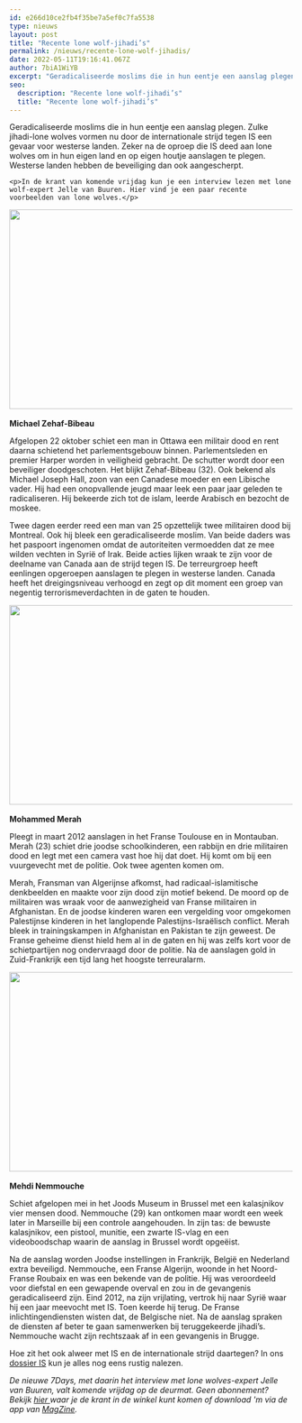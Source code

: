 ```yaml
---
id: e266d10ce2fb4f35be7a5ef0c7fa5538
type: nieuws
layout: post
title: "Recente lone wolf-jihadi’s"
permalink: /nieuws/recente-lone-wolf-jihadis/
date: 2022-05-11T19:16:41.067Z
author: 7biA1WiYB
excerpt: "Geradicaliseerde moslims die in hun eentje een aanslag plegen. Zulke jihadi-lone wolves vormen nu door de internationale strijd tegen IS een gevaar voor westerse landen. Zeker na de oproep die IS deed aan lone wolves om in hun eigen land en op eigen houtje aanslagen te plegen. Westerse landen hebben de beveiliging dan ook aangescherpt.  "
seo:
  description: "Recente lone wolf-jihadi’s"
  title: "Recente lone wolf-jihadi’s"
---
```

Geradicaliseerde moslims die in hun eentje een aanslag plegen. Zulke jihadi-lone wolves vormen nu door de internationale strijd tegen IS een gevaar voor westerse landen. Zeker na de oproep die IS deed aan lone wolves om in hun eigen land en op eigen houtje aanslagen te plegen. Westerse landen hebben de beveiliging dan ook aangescherpt.  

    <p>In de krant van komende vrijdag kun je een interview lezen met lone wolf-expert Jelle van Buuren. Hier vind je een paar recente voorbeelden van lone wolves.</p>
<p><div class="media media-element-container media-default"><div id="file-949" class="file file-image file-image-jpeg">

        
  
  <div class="content">
    <img height="354" width="560" class="media-element file-default" src="https://7dagen.netlify.app/sites/default/files/31_2.jpg" alt="">  </div>

  
</div>
</div><br><strong>Michael Zehaf-Bibeau</strong>
<p>Afgelopen 22 oktober schiet een man in Ottawa een militair dood en rent daarna schietend het parlementsgebouw binnen. Parlementsleden en premier Harper worden in veiligheid gebracht. De schutter wordt door een beveiliger doodgeschoten. Het blijkt Zehaf-Bibeau (32). Ook bekend als Michael Joseph Hall, zoon van een Canadese moeder en een Libische vader. Hij had een onopvallende jeugd maar leek een paar jaar geleden te radicaliseren. Hij bekeerde zich tot de islam, leerde Arabisch en bezocht de moskee.</p>
<p>Twee dagen eerder reed een man van 25 opzettelijk twee militairen dood bij Montreal. Ook hij bleek een geradicaliseerde moslim. Van beide daders was het paspoort ingenomen omdat de autoriteiten vermoedden dat ze mee wilden vechten in Syrië of Irak. Beide acties lijken wraak te zijn voor de deelname van Canada aan de strijd tegen IS. De terreurgroep heeft eenlingen opgeroepen aanslagen te plegen in westerse landen. Canada heeft het dreigingsniveau verhoogd en zegt op dit moment een groep van negentig terrorismeverdachten in de gaten te houden.</p>
<p><div class="media media-element-container media-default"><div id="file-950" class="file file-image file-image-jpeg">

        
  
  <div class="content">
    <img height="354" width="560" class="media-element file-default" src="https://7dagen.netlify.app/sites/default/files/32_1.jpg" alt="">  </div>

  
</div>
</div><br><strong>Mohammed Merah</strong>
<p>Pleegt in maart 2012 aanslagen in het Franse Toulouse en in Montauban. Merah (23) schiet drie joodse schoolkinderen, een rabbijn en drie militairen dood en legt met een camera vast hoe hij dat doet. Hij komt om bij een vuurgevecht met de politie. Ook twee agenten komen om.</p>
<p>Merah, Fransman van Algerijnse afkomst, had radicaal-islamitische denkbeelden en maakte voor zijn dood zijn motief bekend. De moord op de militairen was wraak voor de aanwezigheid van Franse militairen in Afghanistan. En de joodse kinderen waren een vergelding voor omgekomen Palestijnse kinderen in het langlopende Palestijns-Israëlisch conflict. Merah bleek in trainingskampen in Afghanistan en Pakistan te zijn geweest. De Franse geheime dienst hield hem al in de gaten en hij was zelfs kort voor de schietpartijen nog ondervraagd door de politie. Na de aanslagen gold in Zuid-Frankrijk een tijd lang het hoogste terreuralarm.</p>
<p><div class="media media-element-container media-default"><div id="file-951" class="file file-image file-image-jpeg">

        
  
  <div class="content">
    <img height="354" width="560" class="media-element file-default" src="https://7dagen.netlify.app/sites/default/files/33_1.jpg" alt="">  </div>

  
</div>
</div><br><strong>Mehdi Nemmouche</strong>
<p>Schiet afgelopen mei in het Joods Museum in Brussel met een kalasjnikov vier mensen dood. Nemmouche (29) kan ontkomen maar wordt een week later in Marseille bij een controle aangehouden. In zijn tas: de bewuste kalasjnikov, een pistool, munitie, een zwarte IS-vlag en een videoboodschap waarin de aanslag in Brussel wordt opgeëist.</p>
<p>Na de aanslag worden Joodse instellingen in Frankrijk, België en Nederland extra beveiligd. Nemmouche, een Franse Algerijn, woonde in het Noord-Franse Roubaix en was een bekende van de politie. Hij was veroordeeld voor diefstal en een gewapende overval en zou in de gevangenis geradicaliseerd zijn. Eind 2012, na zijn vrijlating, vertrok hij naar Syrië waar hij een jaar meevocht met IS. Toen keerde hij terug. De Franse inlichtingendiensten wisten dat, de Belgische niet. Na de aanslag spraken de diensten af beter te gaan samenwerken bij teruggekeerde jihadi’s. Nemmouche wacht zijn rechtszaak af in een gevangenis in Brugge.</p>
<p>Hoe zit het ook alweer met IS en de internationale strijd daartegen? In ons <a href="https://7dagen.netlify.app/dossieris">dossier IS</a> kun je alles nog eens rustig nalezen.</p>
<p><em>De nieuwe 7Days, met daarin het interview met lone wolves-expert Jelle van Buuren, valt komende vrijdag op de deurmat. Geen abonnement? Bekijk <a href="https://7dagen.netlify.app/verkoop">hier </a>waar je de krant in de winkel kunt komen of download 'm via de app van <a href="http://www.magzine.nu/">MagZine</a>.</em></p>  
